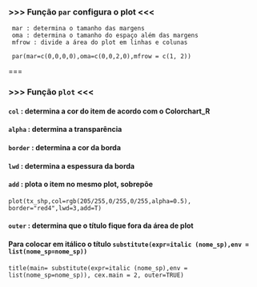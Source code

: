 ### >>> Função `par` configura o plot <<<

     mar : determina o tamanho das margens
     oma : determina o tamanho do espaço além das margens
     mfrow : divide a área do plot em linhas e colunas

````{r} 
 par(mar=c(0,0,0,0),oma=c(0,0,2,0),mfrow = c(1, 2))
````
===

### >>> Função `plot` <<<

#### `col` : determina a cor do item de acordo com o Colorchart_R
#### `alpha` : determina a transparência
#### `border` : determina a cor da borda
#### `lwd` : determina a espessura da borda
#### `add` : plota o item no mesmo plot, sobrepõe
````{r}
plot(tx_shp,col=rgb(205/255,0/255,0/255,alpha=0.5), border="red4",lwd=3,add=T)
````
#### `outer` : determina que o título fique fora da área de plot
#### Para colocar em itálico o título `substitute(expr=italic (nome_sp),env = list(nome_sp=nome_sp))`
````{r}
title(main= substitute(expr=italic (nome_sp),env = list(nome_sp=nome_sp)), cex.main = 2, outer=TRUE)
````
